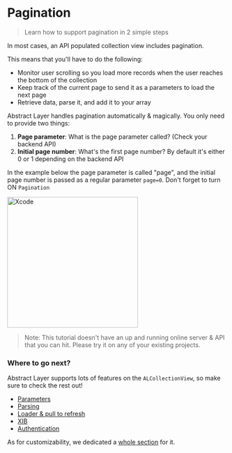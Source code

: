 # Pagination

> Learn how to support pagination in 2 simple steps

In most cases, an API populated collection view includes pagination.

This means that you'll have to do the following:

* Monitor user scrolling so you load more records when the user reaches the bottom of the collection
* Keep track of the current page to send it as a parameters to load the next page
* Retrieve data, parse it, and add it to your array

Abstract Layer handles pagination automatically & magically. You only need to provide two things:

1. **Page parameter**: What is the page parameter called? (Check your backend API)
2. **Initial page number**: What's the first page number? By default it's either 0 or 1 depending on the backend API

In the example below the page parameter is called "page", and the initial page number is passed as a regular parameter `page=0`.
Don't forget to turn ON `Pagination`

<img width="300" alt="Xcode" src="../menu/collection-view/attachments/collection-view-pagination.png">

> Note: This tutorial doesn't have an up and running online server & API that you can hit. 
> Please try it on any of your existing projects.

### Where to go next?

Abstract Layer supports lots of features on the `ALCollectionView`, so make sure to check the rest out!

* [Parameters](/menu/collection-view/parameters)
* [Parsing](/menu/collection-view/parsing)
* [Loader & pull to refresh](/menu/collection-view/loader)
* [XIB](/menu/collection-view/xib)
* [Authentication](/menu/collection-view/authentication)

As for customizability, we dedicated a [whole section](/menu/collection-view/custom-cases) for it.